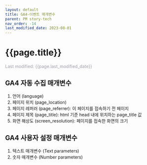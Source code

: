 ```yaml
---
layout: default
title: GA4-이벤트 매개변수
parent: PM story-tech
nav_order: -14
last_modified_date: 2023-08-01
---
```

# {{page.title}}
<span style = "color: #A39FAD">Last modified: {{page.last_modified_date}}</span>


## GA4 자동 수집 매개변수
1. 언어 (language)
2. 페이지 위치 (page_location)
3. 페이지 레퍼러 (page_referrer): 이 페이지를 접속하기 전 페이지
4. 페이지 제목 (page_title): html 기준 head 내에 위치하는 page_title 값
5. 화면 해상도 (screen_resolution): 페이지를 접속한 화면의 크기


## GA4 사용자 설정 매개변수
1. 텍스트 매개변수 (Text parameters)
2. 숫자 매개변수 (Number parameters)
